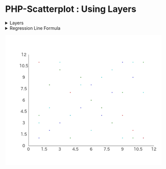 # PHP-Scatterplot : Using Layers

<details><summary>Layers</summary>

|#|John: x|John: y|Jake: x|Jake: y|Hugo: x|Hugo: y|Alex: x|Alex: y|
|:---:|:---:|:---:|:---:|:---:|:---:|:---:|:---:|:---:|
|0|1|1|1|11|1|4|1|3|
|1|2|2|2|8|2|8|2|5|
|2|3|3|3|10|3|10|3|11|
|3|4|4|4|7|4|1|4|4|
|4|5|5|5|9|5|9|5|8|
|5|6|8|6|6|6|6|6|2|
|6|7|4|7|5|7|5|7|9|
|7|8|7|8|3|8|3|8|10|
|8|9|11|9|4|9|7|9|1|
|9|10|9|10|2|10|1|10|11|
|10|11|1|11|1|11|11|11|7|
</details>

<details><summary>Regression Line Formula</summary>

- John: y = 0.51818181818182 x + 1.8909090909091
- Jake: y = -0.94545454545455 x + 11.672727272727
- Hugo: y = -0.018181818181818 x + 6.0181818181818
- Alex: y = 0.24545454545455 x + 4.9818181818182
</details>

![UsingLayers.png](img/UsingLayers.png)
